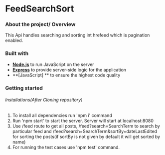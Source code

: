 # FeedSearchSort

### About the project/ Overview

This Api handles searching and sorting int hrefeed which is pagination enabled.

### Built with

- **[Node.js](https://nodejs.org/)** to run JavaScript on the server
- **[Express](https://expressjs.com/)** to provide server-side logic for the application
- **[JavaScript] ** to ensure the highest code quality

### Getting started
###### Installations(After Cloning repository)

1. To install all dependencies run 'npm i' command
2. Run 'npm start' to start the server. Server will start at localhost:8080
3. Use /feed route to get all posts, /feed?search=SearchTerm to search by particular feed and 
    /feed?search=SearchTerm&sortBy=dateLastEdited for sorting the posts(if sortBy is not given by default it will get sorted by  name)
3. For running the test cases use 'npm test' command.
